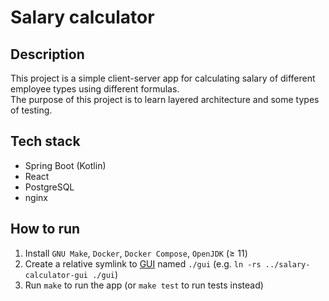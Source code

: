 # Salary calculator

## Description

This project is a simple client-server app for calculating salary of
different employee types using different formulas.\
The purpose of this project is to learn layered architecture and
some types of testing.

## Tech stack

* Spring Boot (Kotlin)
* React
* PostgreSQL
* nginx

## How to run

1. Install `GNU Make`, `Docker`, `Docker Compose`, `OpenJDK` (≥ 11)
2. Create a relative symlink to [GUI](https://github.com/hu553in/salary-calculator-gui)
named `./gui` (e.g. `ln -rs ../salary-calculator-gui ./gui`)
3. Run `make` to run the app (or `make test` to run tests instead)
